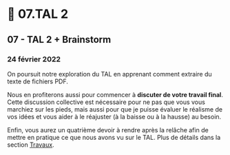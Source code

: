 # 📜 07.TAL 2

## 07 - TAL 2 + Brainstorm

### 24 février 2022

On poursuit notre exploration du TAL en apprenant comment extraire du texte de fichiers PDF.

Nous en profiterons aussi pour commencer à **discuter de votre travail final**. Cette discussion collective est nécessaire pour ne pas que vous vous marchiez sur les pieds, mais aussi pour que je puisse évaluer le réalisme de vos idées et vous aider à le réajuster (à la baisse ou à la hausse) au besoin.

Enfin, vous aurez un quatrième devoir à rendre après la relâche afin de mettre en pratique ce que nous avons vu sur le TAL. Plus de détails dans la section [Travaux](../travaux/travaux.md#devoir-4).
